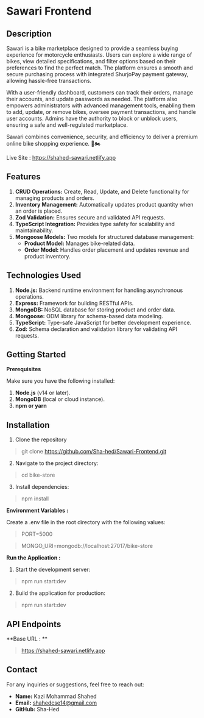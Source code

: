 # Sawari Frontend

## Description

Sawari is a bike marketplace designed to provide a seamless buying experience for motorcycle enthusiasts. Users can explore a wide range of bikes, view detailed specifications, and filter options based on their preferences to find the perfect match. The platform ensures a smooth and secure purchasing process with integrated ShurjoPay payment gateway, allowing hassle-free transactions.

With a user-friendly dashboard, customers can track their orders, manage their accounts, and update passwords as needed. The platform also empowers administrators with advanced management tools, enabling them to add, update, or remove bikes, oversee payment transactions, and handle user accounts. Admins have the authority to block or unblock users, ensuring a safe and well-regulated marketplace.

Sawari combines convenience, security, and efficiency to deliver a premium online bike shopping experience. 🚀🏍️ 

Live Site : https://shahed-sawari.netlify.app





## Features

1. **CRUD Operations:** Create, Read, Update, and Delete functionality for managing products and orders.
2. **Inventory Management:** Automatically updates product quantity when an order is placed.
3. **Zod Validation:** Ensures secure and validated API requests.
4. **TypeScript Integration:** Provides type safety for scalability and maintainability.
5. **Mongoose Models:** Two models for structured database management:
   - **Product Model:** Manages bike-related data.
   - **Order Model:** Handles order placement and updates revenue and product inventory.





## Technologies Used

1. **Node.js:** Backend runtime environment for handling asynchronous operations.
2. **Express:** Framework for building RESTful APIs.
3. **MongoDB:** NoSQL database for storing product and order data.
4. **Mongoose:** ODM library for schema-based data modeling.
5. **TypeScript:** Type-safe JavaScript for better development experience.
6. **Zod:** Schema declaration and validation library for validating API requests.

## Getting Started

**Prerequisites**

Make sure you have the following installed:

1. **Node.js** (v14 or later).
2. **MongoDB** (local or cloud instance).
3. **npm or yarn**
   

## Installation

1. Clone the repository

> git clone https://github.com/Sha-hed/Sawari-Frontend.git

2. Navigate to the project directory:

> cd bike-store

3. Install dependencies:

> npm install

**Environment Variables :**

Create a .env file in the root directory with the following values:
> PORT=5000

> MONGO_URI=mongodb://localhost:27017/bike-store

**Run the Application :**

1. Start the development server:
> npm run start:dev

2. Build the application for production: 
> npm run start:dev


## API Endpoints 

**Base URL :  **
>  https://shahed-sawari.netlify.app


## Contact

For any inquiries or suggestions, feel free to reach out:

  - **Name:**    Kazi Mohammad Shahed
  - **Email:**   shahedcse14@gmail.com
  - **GitHub:**  Sha-Hed
